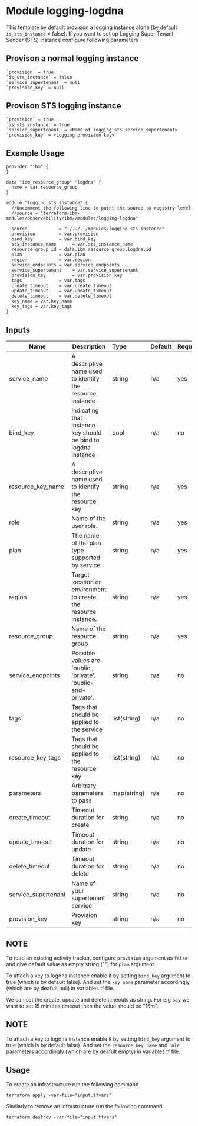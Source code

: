 # Module logging-logdna

This template by default provision a logging instance alone (by default `is_sts_instance` = false). If you want to set up Logging Super Tenant Sender (STS) instance configure following parameters

## Provison a normal logging instance

```
`provision` = true
`is_sts_instance` = false
`service_supertenant` = null
`provision_key` = null
```

## Provison STS logging instance

```
`provision` = true
`is_sts_instance` = true
`service_supertenant` = <Name of logging sts service supertenant>
`provision_key` = <Logging provision key>
```

## Example Usage
```
provider "ibm" {
}

data "ibm_resource_group" "logdna" {
  name = var.resource_group
}

module "logging_sts_instance" {
  //Uncomment the following line to point the source to registry level
  //source = "terraform-ibm-modules/observability/ibm//modules/logging-logdna"

  source            = "./../../modules/logging-sts-instance"
  provision         = var.provision
  bind_key          = var.bind_key
  sts_instance_name      = var.sts_instance_name
  resource_group_id = data.ibm_resource_group.logdna.id
  plan              = var.plan
  region            = var.region
  service_endpoints = var.service_endpoints
  service_supertenant    = var.service_supertenant
  provision_key          = var.provision_key
  tags              = var.tags
  create_timeout    = var.create_timeout
  update_timeout    = var.update_timeout
  delete_timeout    = var.delete_timeout
  key_name = var.key_name
  key_tags = var.key_tags
}
```

<!-- BEGINNING OF PRE-COMMIT-TERRAFORM DOCS HOOK -->
## Inputs


| Name               | Description                                                      | Type         | Default | Required |
|--------------------|------------------------------------------------------------------|:-------------|:------- |:---------|
| service\_name      | A descriptive name used to identify the resource instance        | string       | n/a     | yes      |
| bind_key           | Indicating that instance key should be bind to logdna instance   | bool         | n/a     | no       |
| resource\_key\_name| A descriptive name used to identify the resource key             | string       | n/a     | yes      |
| role               | Name of the user role.                                           | string       | n/a     | yes      |
| plan               | The name of the plan type supported by service.                  | string       | n/a     | yes      |
| region             | Target location or environment to create the resource instance.  | string       | n/a     | yes      |
| resource\_group    | Name of the resource group                                       | string       | n/a     | yes      |
| service\_endpoints | Possible values are 'public', 'private', 'public-and-private'.   | string       | n/a     | no       |
| tags               | Tags that should be applied to the service                       | list(string) | n/a     | no       |
| resource_key_tags  | Tags that should be applied to the resource key                  | list(string) | n/a     | no       |
| parameters         | Arbitrary parameters to pass                                     | map(string)  | n/a     | no       |
| create_timeout     | Timeout duration for create                                      | string       | n/a     | no       |
| update_timeout     | Timeout duration for update                                      | string       | n/a     | no       |
| delete_timeout     | Timeout duration for delete                                      | string       | n/a     | no       |
| service_supertenant| Name of your supertenant service                                 | string       | n/a     | no       |
| provision_key      | Provision key                                                    | string       | n/a     | no       |


## NOTE

To read an existing activity tracker, configure `provision` argument as `false` and give default value as empty string ("") for `plan` argument.

To attach a key to logdna instance enable it by setting `bind_key` argument to true (which is by default false). And set the `key_name` parameter accordingly (which are by deafult null) in variables.tf file.

We can set the create, update and delete timeouts as string. For e.g say we want to set 15 minutes timeout then the value should be "15m".

## NOTE

To attach a key to logdna instance enable it by setting `bind_key` argument to true (which is by default false). And set the `resource_key_name` and `role` parameters accordingly (which are by deafult empty) in variables.tf file.

## Usage

To create an infrastructure run the following command

  `terraform apply -var-file="input.tfvars"`

Similarly to remove an infrastructure run the following command

   `terraform destroy -var-file="input.tfvars"`